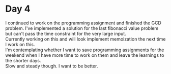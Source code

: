 # Day 4

I continued to work on the programming assignment and finished the GCD problem. I've implemented a solution for the last fibonacci value problem but can't pass the time constraint for the very large input. <br> Currently working on this and will look implement memoization the next time I work on this. 
<br> I'm contemplating whether I want to save programming assignments for the weekend when I have more time to work on them and leave the learnings to the shorter days. <br> Slow and steady though. I want to be better. 
